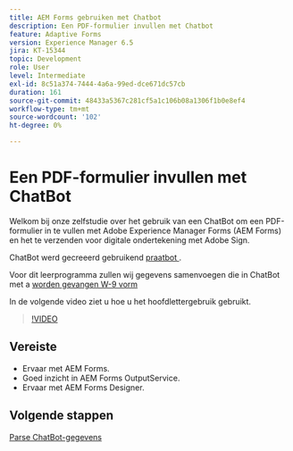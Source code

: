```yaml
---
title: AEM Forms gebruiken met Chatbot
description: Een PDF-formulier invullen met Chatbot
feature: Adaptive Forms
version: Experience Manager 6.5
jira: KT-15344
topic: Development
role: User
level: Intermediate
exl-id: 8c51a374-7444-4a6a-99ed-dce671dc57cb
duration: 161
source-git-commit: 48433a5367c281cf5a1c106b08a1306f1b0e8ef4
workflow-type: tm+mt
source-wordcount: '102'
ht-degree: 0%

---
```


# Een PDF-formulier invullen met ChatBot

Welkom bij onze zelfstudie over het gebruik van een ChatBot om een PDF-formulier in te vullen met Adobe Experience Manager Forms (AEM Forms) en het te verzenden voor digitale ondertekening met Adobe Sign.

ChatBot werd gecreeerd gebruikend [ praatbot ](https://www.chatbot.com/).

Voor dit leerprogramma zullen wij gegevens samenvoegen die in ChatBot met a [ worden gevangen W-9 vorm ](assets/fw9.xdp)

In de volgende video ziet u hoe u het hoofdlettergebruik gebruikt.

>[!VIDEO](https://video.tv.adobe.com/v/3441798?learn=on&captions=dut)

## Vereiste

* Ervaar met AEM Forms.
* Goed inzicht in AEM Forms OutputService.
* Ervaar met AEM Forms Designer.

## Volgende stappen

[Parse ChatBot-gegevens](parse-chat-bot-data.md)
